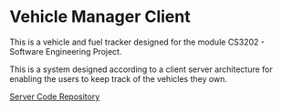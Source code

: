 Vehicle Manager Client
======================

This is a vehicle and fuel tracker designed for the module CS3202 - Software Engineering Project.

This is a system designed according to a client server architecture for enabling the users to keep track of the vehicles they own.

<a href="https://github.com/nadundesilva/VehicleTrackerServer">Server Code Repository</a>